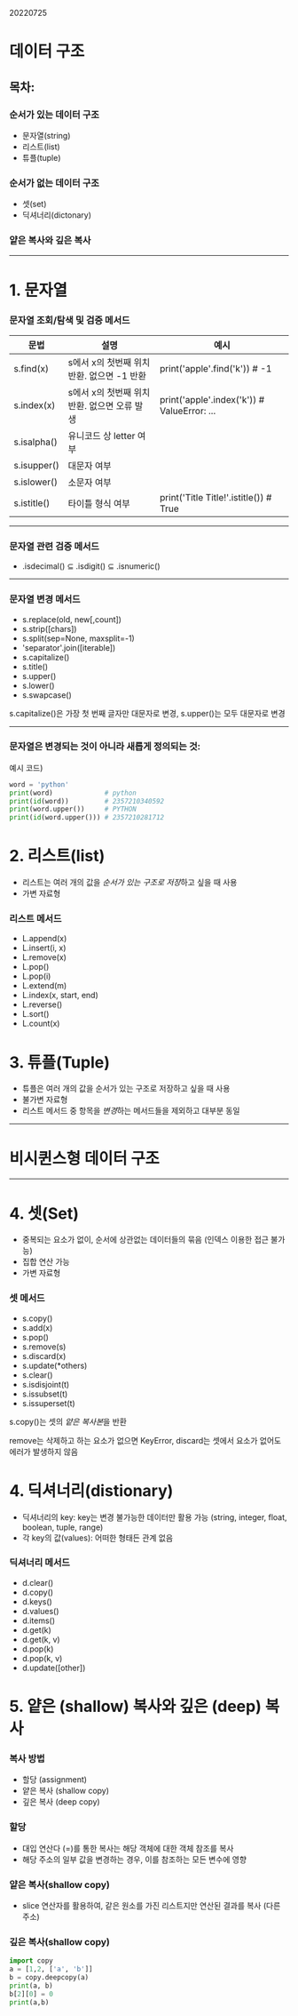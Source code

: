 20220725

# 데이터 구조

## 목차:

### 순서가 있는 데이터 구조
- 문자열(string)
- 리스트(list)
- 튜플(tuple)

### 순서가 없는 데이터 구조
- 셋(set)
- 딕셔너리(dictonary)

### 얕은 복사와 깊은 복사

--- 

# 1. 문자열 

### 문자열 조회/탐색 및 검증 메서드

| 문법          | 설명                                         | 예시 |
| -----------   | -----------                                 | ------|
| s.find(x)     | s에서 x의 첫번째 위치 반환. 없으면 -1 반환     | print('apple'.find('k')) # -1|
| s.index(x)    | s에서 x의 첫번째 위치 반환. 없으면 오류 발생   | print('apple'.index('k')) # ValueError: ... |
| s.isalpha()   | 유니코드 상 letter 여부                       ||
| s.isupper()   | 대문자 여부                                   ||
| s.islower()   | 소문자 여부                                   ||
| s.istitle()   | 타이틀 형식 여부                               | print('Title Title!'.istitle()) # True |

--- 

### 문자열 관련 검증 메서드
- .isdecimal() $\subseteq$ .isdigit() $\subseteq$ .isnumeric()

--- 

### 문자열 변경 메서드
- s.replace(old, new[,count])
- s.strip([chars])
- s.split(sep=None, maxsplit=-1)
- 'separator'.join([iterable])
- s.capitalize()
- s.title()
- s.upper()
- s.lower()
- s.swapcase()

s.capitalize()은 가장 첫 번째 글자만 대문자로 변경, s.upper()는 모두 대문자로 변경

---

### 문자열은 변경되는 것이 아니라 새롭게 정의되는 것:
예시 코드)
```python
word = 'python'
print(word)             # python
print(id(word))         # 2357210340592
print(word.upper())     # PYTHON
print(id(word.upper())) # 2357210281712
```

# 2. 리스트(list)

- 리스트는 여러 개의 값을 *순서가 있는 구조로 저장*하고 싶을 때 사용
- 가변 자료형

### 리스트 메서드
- L.append(x)
- L.insert(i, x)
- L.remove(x)
- L.pop()
- L.pop(i)
- L.extend(m)
- L.index(x, start, end)
- L.reverse()
- L.sort()
- L.count(x)


# 3. 튜플(Tuple)
- 튜플은 여러 개의 값을 순서가 있는 구조로 저장하고 싶을 때 사용
- 불가변 자료형 
- 리스트 메서드 중 항목을 *변경*하는 메서드들을 제외하고 대부분 동일

---
# 비시퀸스형 데이터 구조
---
# 4. 셋(Set)
- 중복되는 요소가 없이, 순서에 상관없는 데이터들의 묶음
(인덱스 이용한 접근 불가능)
- 집합 연산 가능
- 가변 자료형

### 셋 메서드
- s.copy()
- s.add(x)
- s.pop()
- s.remove(s)
- s.discard(x)
- s.update(*others)
- s.clear()
- s.isdisjoint(t)
- s.issubset(t)
- s.issuperset(t)


s.copy()는 셋의 *얕은 복사본*을 반환

remove는 삭제하고 하는 요소가 없으면 KeyError, discard는 셋에서 요소가 없어도 에러가 발생하지 않음

# 4. 딕셔너리(distionary)
- 딕셔너리의 key: key는 변경 불가능한 데이터만 활용 가능 (string, integer, float, boolean, tuple, range)
- 각 key의 값(values): 어떠한 형태든 관계 없음

### 딕셔너리 메서드
- d.clear()
- d.copy()
- d.keys()
- d.values()
- d.items()
- d.get(k)
- d.get(k, v)
- d.pop(k)
- d.pop(k, v)
- d.update([other])

# 5. 얕은 (shallow) 복사와 깊은 (deep) 복사

### 복사 방법
- 할당 (assignment)
- 얕은 복사 (shallow copy)
- 깊은 복사 (deep copy)

### 할당
- 대입 연산다 (=)를 통한 복사는 해당 객체에 대한 객체 참조를 복사
- 해당 주소의 일부 값을 변경하는 경우, 이를 참조하는 모든 변수에 영향

### 얕은 복사(shallow copy)
- slice 연산자를 활용하여, 같은 원소를 가진 리스트지만 연산된 결과를 복사 (다른 주소)

### 깊은 복사(shallow copy)

```python
import copy
a = [1,2, ['a', 'b']]
b = copy.deepcopy(a)
print(a, b)
b[2][0] = 0
print(a,b)
```